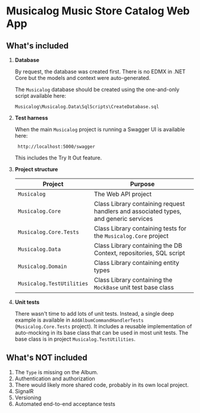 # Musicalog Music Store Catalog Web App

## What's included

1. **Database**

   By request, the database was created first. There is no EDMX in .NET Core but the models and context were auto-generated.

   The `Musicalog` database should be created using the one-and-only script available here:
   ```
   Musicalog\Musicalog.Data\SqlScripts\CreateDatabase.sql
   ```
1. **Test harness**

   When the main `Musicalog` project is running a Swagger UI is available here:

   ```
    http://localhost:5000/swagger 
   ```
    This includes the Try It Out feature.

1. **Project structure**

   |Project|Purpose|
   |-|-|
   |`Musicalog`|The Web API project|
   |`Musicalog.Core`|Class Library containing request handlers and associated types, and generic services|
   |`Musicalog.Core.Tests`|Class Library containing tests for the `Musicalog.Core` project|
   |`Musicalog.Data`|Class Library containing the DB Context, repositories, SQL script|
   |`Musicalog.Domain`|Class Library containing entity types|
   |`Musicalog.TestUtilities`|Class Library containing the `MockBase` unit test base class|
   
1. **Unit tests**

    There wasn't time to add lots of unit tests. Instead, a single deep example is available in `AddAlbumCommandHandlerTests` (`Musicalog.Core.Tests` project). It includes a reusable implementation of auto-mocking in its base class that can be used in most unit tests. The base class is in project `Musicalog.TestUtilities`.
    
## What's NOT included ##

1. The `Type` is missing on the Album.
1. Authentication and authorization
1. There would likely more shared code, probably in its own local project.
1. SignalR
1. Versioning
1. Automated end-to-end acceptance tests
